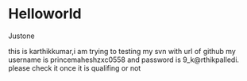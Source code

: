 # Helloworld
Justone

this is karthikkumar,i am trying to testing my svn with url of github my username is princemaheshzxc0558 and password is 9_k@rthikpalledi.
please check it once it is qualifing or not

